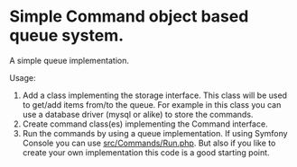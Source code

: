 # Simple Command object based queue system.
A simple queue implementation.

Usage:
1. Add a class implementing the storage interface.
This class will be used to get/add items from/to the queue.
For example in this class you can use a database driver (mysql or alike) to store the commands.
2. Create command class(es) implementing the Command interface.
3. Run the commands by using a queue implementation.
If using Symfony Console you can use [src/Commands/Run.php](src/Commands/Run.php).
But also if you like to create your own implementation this code is a good starting point.

